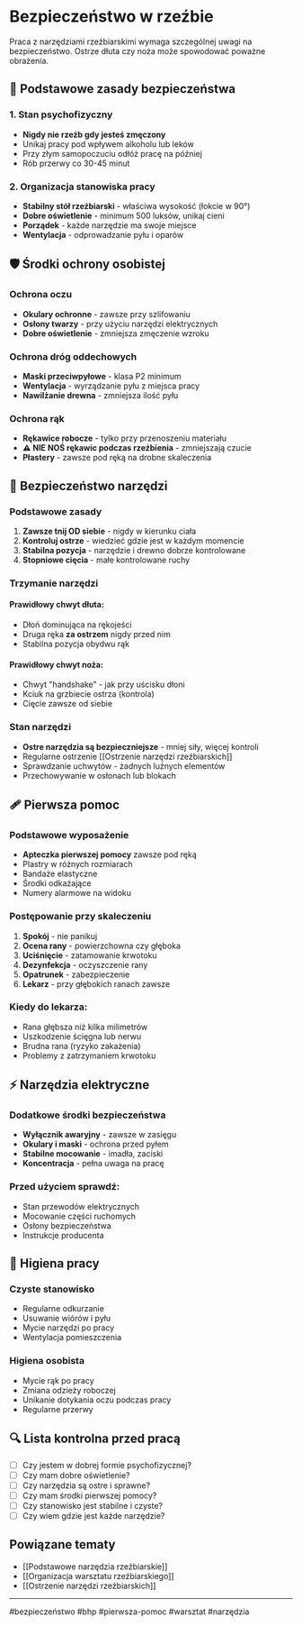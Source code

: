 # Bezpieczeństwo w rzeźbie

Praca z narzędziami rzeźbiarskimi wymaga szczególnej uwagi na bezpieczeństwo. Ostrze dłuta czy noża może spowodować poważne obrażenia.

## 🚨 Podstawowe zasady bezpieczeństwa

### 1. Stan psychofizyczny
- **Nigdy nie rzeźb gdy jesteś zmęczony**
- Unikaj pracy pod wpływem alkoholu lub leków
- Przy złym samopoczuciu odłóż pracę na później
- Rób przerwy co 30-45 minut

### 2. Organizacja stanowiska pracy
- **Stabilny stół rzeźbiarski** - właściwa wysokość (łokcie w 90°)
- **Dobre oświetlenie** - minimum 500 luksów, unikaj cieni
- **Porządek** - każde narzędzie ma swoje miejsce
- **Wentylacja** - odprowadzanie pyłu i oparów

## 🛡️ Środki ochrony osobistej

### Ochrona oczu
- **Okulary ochronne** - zawsze przy szlifowaniu
- **Osłony twarzy** - przy użyciu narzędzi elektrycznych
- **Dobre oświetlenie** - zmniejsza zmęczenie wzroku

### Ochrona dróg oddechowych
- **Maski przeciwpyłowe** - klasa P2 minimum
- **Wentylacja** - wyrządzanie pyłu z miejsca pracy
- **Nawilżanie drewna** - zmniejsza ilość pyłu

### Ochrona rąk
- **Rękawice robocze** - tylko przy przenoszeniu materiału
- **⚠️ NIE NOŚ rękawic podczas rzeźbienia** - zmniejszają czucie
- **Płastery** - zawsze pod ręką na drobne skaleczenia

## 🔪 Bezpieczeństwo narzędzi

### Podstawowe zasady
1. **Zawsze tnij OD siebie** - nigdy w kierunku ciała
2. **Kontroluj ostrze** - wiedzieć gdzie jest w każdym momencie
3. **Stabilna pozycja** - narzędzie i drewno dobrze kontrolowane
4. **Stopniowe cięcia** - małe kontrolowane ruchy

### Trzymanie narzędzi
#### Prawidłowy chwyt dłuta:
- Dłoń dominująca na rękojeści
- Druga ręka **za ostrzem** nigdy przed nim
- Stabilna pozycja obydwu rąk

#### Prawidłowy chwyt noża:
- Chwyt "handshake" - jak przy uścisku dłoni
- Kciuk na grzbiecie ostrza (kontrola)
- Cięcie zawsze od siebie

### Stan narzędzi
- **Ostre narzędzia są bezpieczniejsze** - mniej siły, więcej kontroli
- Regularne ostrzenie [[Ostrzenie narzędzi rzeźbiarskich]]
- Sprawdzanie uchwytów - żadnych luźnych elementów
- Przechowywanie w osłonach lub blokach

## 🩹 Pierwsza pomoc

### Podstawowe wyposażenie
- **Apteczka pierwszej pomocy** zawsze pod ręką
- Plastry w różnych rozmiarach
- Bandaże elastyczne
- Środki odkażające
- Numery alarmowe na widoku

### Postępowanie przy skaleczeniu
1. **Spokój** - nie panikuj
2. **Ocena rany** - powierzchowna czy głęboka
3. **Uciśnięcie** - zatamowanie krwotoku
4. **Dezynfekcja** - oczyszczenie rany
5. **Opatrunek** - zabezpieczenie
6. **Lekarz** - przy głębokich ranach zawsze

### Kiedy do lekarza:
- Rana głębsza niż kilka milimetrów
- Uszkodzenie ścięgna lub nerwu
- Brudna rana (ryzyko zakażenia)
- Problemy z zatrzymaniem krwotoku

## ⚡ Narzędzia elektryczne

### Dodatkowe środki bezpieczeństwa
- **Wyłącznik awaryjny** - zawsze w zasięgu
- **Okulary i maski** - ochrona przed pyłem
- **Stabilne mocowanie** - imadła, zaciski
- **Koncentracja** - pełna uwaga na pracę

### Przed użyciem sprawdź:
- Stan przewodów elektrycznych
- Mocowanie części ruchomych
- Osłony bezpieczeństwa
- Instrukcje producenta

## 🧽 Higiena pracy

### Czyste stanowisko
- Regularne odkurzanie
- Usuwanie wiórów i pyłu
- Mycie narzędzi po pracy
- Wentylacja pomieszczenia

### Higiena osobista
- Mycie rąk po pracy
- Zmiana odzieży roboczej
- Unikanie dotykania oczu podczas pracy
- Regularne przerwy

## 🔍 Lista kontrolna przed pracą

- [ ] Czy jestem w dobrej formie psychofizycznej?
- [ ] Czy mam dobre oświetlenie?
- [ ] Czy narzędzia są ostre i sprawne?
- [ ] Czy mam środki pierwszej pomocy?
- [ ] Czy stanowisko jest stabilne i czyste?
- [ ] Czy wiem gdzie jest każde narzędzie?

## Powiązane tematy

- [[Podstawowe narzędzia rzeźbiarskie]]
- [[Organizacja warsztatu rzeźbiarskiego]]
- [[Ostrzenie narzędzi rzeźbiarskich]]

---

#bezpieczeństwo #bhp #pierwsza-pomoc #warsztat #narzędzia